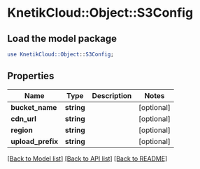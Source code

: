 # KnetikCloud::Object::S3Config

## Load the model package
```perl
use KnetikCloud::Object::S3Config;
```

## Properties
Name | Type | Description | Notes
------------ | ------------- | ------------- | -------------
**bucket_name** | **string** |  | [optional] 
**cdn_url** | **string** |  | [optional] 
**region** | **string** |  | [optional] 
**upload_prefix** | **string** |  | [optional] 

[[Back to Model list]](../README.md#documentation-for-models) [[Back to API list]](../README.md#documentation-for-api-endpoints) [[Back to README]](../README.md)


